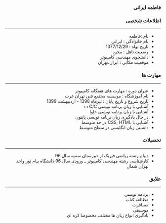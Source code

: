 <style type="text/css">
body{
 direction:rtl;
}
</style>
### فاطمه ایرانی

### اطلاعات شخصی

---
+ نام :فاطمه
+ نام خانوادگی : ایرانی
+ تاریخ تولد : 1377/12/29
+ وضعیت تاهل : مجرد
+ دانشجوی مهندسی کامپیوتر
+ موقعیت مکانی : ایران،تهران


### مهارت ها

---
+ عنوان دوره : مهارت های هفتگانه کامپیوتر
+ نام آموزشگاه : موسسه مجتمع فنی تهران غرب
+ تاریخ شروع و تاریخ پایان : تیرماه 1398 - اردیبهشت 1399 
+ آشنایی با زبان برنامه نویسی C/C++
+ آشنایی با زبان برنامه نویسی جاوا
+ در حال یادگیری زبان برنامه نویسی پایتون
+ آشنایی با CSS, HTML در حد متوسط
+ دانستن زبان انگلیسی در سطح متوسط

### تحصیلات

---
+ دیپلم رشته ریاضی فیزیک از دبیرستان سمیه سال 96
+ کارشناسی رشته مهندسی کامپیوتر 
_ ورودی سال 96 دانشگاه پیام نور واحد تهران شمال

### علایق

---
+ برنامه نویسی
+ مطالعه کتاب
+ مسافرت
+ موسیقی
+ یادگیری انواع زبان ها مختلف مخصوصا کره ای


